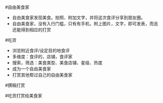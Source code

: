 #自由美食家
 * 自由美食家发现美食。拍照、附加文字，并将这次食评分享到朋友圈。
 * 自由美食家，没有入行门槛，只有有手机，附上图片，文字，即可发表，而且还能得到相应的打赏

#吃货
 * 浏览附近食评/设定目的地食评
  * 多维度：食评的，店铺，食评家
  * 搜索，筛选：美食类型、美食店铺、星级、热度
 * 成为一个自由美食家
 * 打赏其他帮过自己的自由美食家

#撰稿打赏
 


#吃货打赏给美食家

